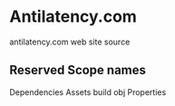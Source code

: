 # Antilatency.com
antilatency.com web site source

## Reserved Scope names
Dependencies
Assets
build
obj
Properties